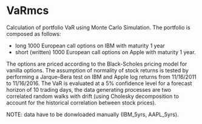 
# VaRmcs
Calculation of  portfolio VaR using Monte Carlo Simulation. The portfolio is composed as follows:
- long 1000 European call options on IBM with maturity 1 year
- short (written) 1000 European call options on Apple with maturity 1 year.

The options are priced according to the Black-Scholes pricing model for vanilla options. The assumption of normality of stock returns is tested by performing a Jarque–Bera test on IBM and Apple log returns from 11/16/2011 to 11/16/2016. The VaR is evaluated at a 5% confidence level for a forecast horizon of 10 trading days, the data generating processes are two correlated random walks with drift (using Cholesky decomposition to account for the historical correlation between stock prices).

NOTE: data have to be donwloaded manually (IBM_5yrs, AAPL_5yrs).
